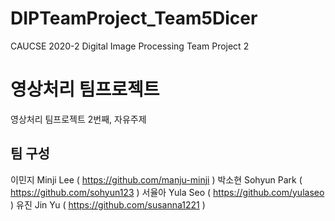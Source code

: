 # DIPTeamProject_Team5Dicer
CAUCSE 2020-2 Digital Image Processing Team Project 2

# 영상처리 팀프로젝트
영상처리 팀프로젝트 2번째, 자유주제

## 팀 구성
이민지 Minji Lee ( https://github.com/manju-minji )
박소현 Sohyun Park ( https://github.com/sohyun123 )
서율아 Yula Seo ( https://github.com/yulaseo )
유진 Jin Yu ( https://github.com/susanna1221 )
